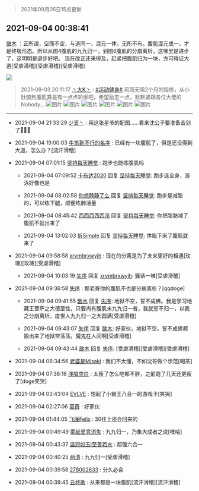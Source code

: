 > 2021年09月05日15点更新
<link rel="stylesheet" href="https://cdn.jsdelivr.net/gh/taotie6/sampleJSON@main/css/photo_show.css">


 ## 2021-09-04 00:38:41 

 [㪚木](https://www.coolapk.com/feed/29748565?shareKey=ODZiMjUyZTM5YWI2NjEzMmNiNWU~) ：正所谓，空而不空，与道同一，混元一体，无所不有。腹肌混元成一，才是终极形态。所以从图4腹肌的九九归一，到图6腹肌的分崩离析，这哪里是进步了，这明明是退步好吧。
现在改正还来得及，赶紧把腹肌归为一块，方可得证大道[受虐滑稽][受虐滑稽][受虐滑稽] 

<div class="album">
<img class="img-item" src="https://image.coolapk.com/feed/2020/0324/15/1081091_da99f4cc_5819_1254@315x315.gif" />
</div>

> 2021-09-03 20:11:17 
> [丶大K丶](https://www.coolapk.com/feed/29742611?shareKey=NGQyOTU5ZWIwZDNkNjEzMmJmNDA~) : <a class="feed-link-tag" href="/t/运动健身?type=0">#运动健身#</a> 风雨无阻2个月的锻炼，从小肚腩到腹肌算是有一点点轮廓吧，希望励志一点，默默紧跟各位大佬的Nobody… 
![图片](https://image.coolapk.com/feed/2021/0903/19/519975_413c1537_7305_5565@1080x2400.jpeg)
![图片](https://image.coolapk.com/feed/2021/0901/22/519975_e7522664_7707_1474@1080x2400.jpeg)
![图片](https://image.coolapk.com/feed/2021/0901/22/519975_1bb9bc75_7707_1475@1080x2400.jpeg)
![图片](https://image.coolapk.com/feed/2021/0903/20/519975_6c0af029_1076_5931@627x470.jpeg)
![图片](https://image.coolapk.com/feed/2021/0711/23/519975_9a86b4dd_7313_1522@800x800.jpeg)
![图片](https://image.coolapk.com/feed/2021/0903/19/519975_2eece725_7305_5567@2494x3325.jpeg)

 ------- 

- 2021-09-04 21:33:29 [ジ衮丶](uid=494451) : 用这张星爷的配图……看来沈公子要准备击剑了🤺🤺🤺 

- 2021-09-04 19:00:03 [牛笔到不行的名字](uid=2374460) : 已经有一块腹肌了，但是还没得到大道，怎么办？[流汗滑稽] 

- 2021-09-04 07:01:15 [坚持每天睡觉](uid=3555808) : 跑步也能练腹肌吗 

    - 2021-09-04 07:09:52 [卡布达2020](uid=696546) 回复 [坚持每天睡觉](uid=3555808): 跑步连全身，游泳好像也是 

    - 2021-09-04 08:02:58 [你想静静了么](uid=788126) 回复 [坚持每天睡觉](uid=3555808): 跑步是减脂的，可以练下腿，顺便练肺活量 

    - 2021-09-04 08:45:42 [西西西西西泠](uid=3009916) 回复 [坚持每天睡觉](uid=3555808): 你把脂肪减了腹肌不就出来了 

    - 2021-09-04 13:02:03 [祈Simple](uid=614167) 回复 [坚持每天睡觉](uid=3555808): 体脂下来了腹肌就来了 

- 2021-09-04 09:58:58 [xrymbrxwyjh](uid=1710564) : 现在的分离是为了未来更好的相遇[玫瑰][玫瑰][受虐滑稽] 

    - 2021-09-04 10:03:19 [失序](uid=1009107) 回复 [xrymbrxwyjh](uid=1710564): 骚话一堆[受虐滑稽] 

- 2021-09-04 09:36:58 [失序](uid=1009107) : 那老哥你的腹肌不也是分崩离析？[qqdoge] 

    - 2021-09-04 09:41:55 [㪚木](uid=1081091) 回复 [失序](uid=1009107): 地狱不空，誓不成佛。我是学习地藏王菩萨之大德至性，只要尚有腹肌未九九归一者，我就誓不归一，以我之分崩离析，度世人九九归一之大圆满[受虐滑稽] 

    - 2021-09-04 09:43:07 [失序](uid=1009107) 回复 [㪚木](uid=1081091): 好家伙，地狱不空，誓不成佛都搬出来了地狱空荡荡，魔鬼在人间啊[受虐滑稽] 

    - 2021-09-04 09:43:44 [㪚木](uid=1081091) 回复 [失序](uid=1009107): [受虐滑稽][受虐滑稽][受虐滑稽] 

- 2021-09-04 08:34:56 [老婆是Misaki](uid=808215) : 我们不太懂，不如沈哥做个示范[喝茶] 

- 2021-09-04 07:36:16 [浅唱空白](uid=758612) : 太瘦了怎么吃都不胖，之前跑了几天还更瘦了[doge笑哭] 

- 2021-09-04 03:43:04 [EVLVE](uid=624501) : 想起了小霸王八合一的游戏卡[笑哭] 

- 2021-09-04 02:27:06 [莫奇](uid=131936) : 好家伙 

- 2021-09-04 01:44:05 [飞廉Felix](uid=900024) : 30往上还会回来的 

- 2021-09-04 00:49:49 [雾起爱意消失](uid=1165437) : 九九归一，乃集大成者之说[嘿哈] 

- 2021-09-04 00:43:37 [温润如玉l至善若水](uid=1713789) : 超强六合一 

- 2021-09-04 00:40:25 [两清](uid=917032) : 九九归一[受虐滑稽] 

- 2021-09-04 00:39:58 [278002633](uid=130056) : 分久必合 

- 2021-09-04 00:39:45 [云柊歌](uid=2785384) : 从来都是一块腹肌[流汗滑稽][流汗滑稽] 

